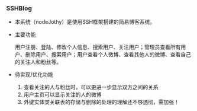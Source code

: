 ### SSHBlog
- 本系统（nodeJothy）是使用SSH框架搭建的简易博客系统。
- 主要功能

  用户注册、登陆、修改个人信息、搜索用户、关注用户；管理员查看所有用户、删除用户、搜索用户；用户查看个人微博、查看其他人的微博、查看自己的关注人和粉丝等。

- 待实现/优化功能
  1. 查看关注的人与粉丝时，可以更进一步显示双方之间的关系
  2. 用户主页可以显示关注的人的微博
  3. 外键实体类关联表的存储与删除的处理的理解还不够透彻，需加强！
